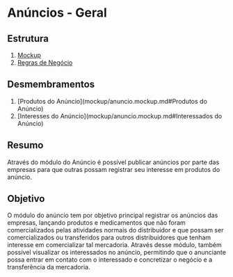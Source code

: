# Anúncios - Geral

## Estrutura
1. [Mockup](mockup/anuncio.mockup.md)
2. [Regras de Negócio](regras%20de%20negócio/anuncio.bdd.md)

## Desmembramentos
1. [Produtos do Anúncio](mockup/anuncio.mockup.md#Produtos do Anúncio)
2. [Interesses do Anúncio](mockup/anuncio.mockup.md#Interessados do Anúncio)

## Resumo
Através do módulo do Anúncio é possível publicar anúncios por parte das empresas para que outras possam registrar seu interesse em produtos do anúncio.

## Objetivo
O módulo do anúncio tem por objetivo principal registrar os anúncios das empresas, lançando produtos e medicamentos que não foram comercializados pelas atividades normais do distribuidor e que possam ser comercializados ou transferidos para outros distribuidores que tenham interesse em comercializar tal mercadoria. Através desse módulo, também possível visualizar os interessados no anúncio, permitindo que o anunciante possa entrar em contato com o interessado e concretizar o negócio e a transferência da mercadoria.